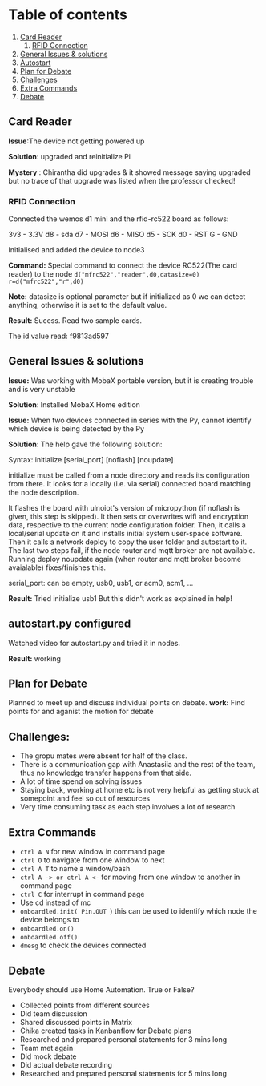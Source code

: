 # Table of contents

1. [Card Reader](#CardReader)
    1. [RFID Connection](#Card)
2. [General Issues & solutions](#issue)
3. [Autostart](#auto)
4. [Plan for Debate](#debat)
5. [Challenges](#challenge)
6. [Extra Commands](#extra)
7. [Debate](#deb)

 
## Card Reader <a name="CardReader"></a>

**Issue**:The device not getting powered up 


**Solution**: upgraded and reinitialize Pi


**Mystery** : Chirantha did upgrades & it showed message saying upgraded but no trace of that upgrade was listed when the professor checked!


### RFID Connection<a name="Card"></a>
Connected the wemos d1 mini and the rfid-rc522 board as follows:

3v3 - 3.3V
d8  - sda
d7  - MOSI
d6  - MISO
d5  - SCK
d0  - RST
G   - GND

Initialised and added the device to node3


**Command:**  Special command to connect the device RC522(The card reader) to the node
 ``` d("mfrc522","reader",d0,datasize=0) ```
``` r=d("mfrc522","r",d0) ```

**Note:** datasize is optional parameter but if initialized as 0 we can detect anything, otherwise it is set to the default value.


**Result:** Sucess. Read two sample cards.

The id value read: f9813ad597

## General Issues & solutions<a name="issue"></a>

**Issue:** Was working with MobaX portable version, but it is creating trouble and is very unstable

**Solution**: Installed MobaX Home edition


**Issue:** When two devices connected in series with the Py, cannot identify which device is being detected by the Py

**Solution**: The help gave the following solution:


Syntax: initialize [serial_port] [noflash] [noupdate]

initialize must be called from a node directory and reads its configuration from there.
It looks for a locally (i.e. via serial) connected board matching the node
description.

It flashes the board with ulnoiot's version of micropython (if noflash is given,
this step is skipped).
It then sets or overwrites wifi and encryption data, respective to the current
node configuration folder.
Then, it calls a local/serial update on it and installs initial system
user-space software.
Then it calls a network deploy to copy the user folder and autostart to it.
The last two steps fail, if the node router and mqtt broker are not available.
Running deploy noupdate again (when router and mqtt broker become avaialable)
fixes/finishes this.

serial_port: can be empty, usb0, usb1, or acm0, acm1, ...



**Result:** Tried initialize usb1 
But this didn't work as explained in help!


## autostart.py configured<a name="auto"></a>

Watched video for autostart.py and tried it in nodes.

**Result:** working 


## Plan for Debate<a name="debate"></a>
Planned to meet up and discuss individual points on debate. </b>
**work:** Find points for and aganist the motion for debate
 
 ## Challenges: <a name="challenge"></a>
 - The gropu mates were absent for half of the class. 
 - There is a communication gap with Anastasiia and the rest of the team, thus no knowledge transfer happens from that side. 
 - A lot of time spend on solving issues
 - Staying back, working at home etc is not very helpful as getting stuck at somepoint and feel so out of resources 
 - Very time consuming task as each step involves a lot of research
 
 ## Extra Commands<a name="extra"></a>
- ```ctrl A N``` for new window in command page 
- ```ctrl O``` to navigate from one window to next
- ```ctrl A T``` to name a window/bash
- ```ctrl A -> or ctrl A <-``` for moving from one window to another in command page
- ```ctrl C``` for interrupt in command page
- Use cd instead of mc
- ```onboardled.init( Pin.OUT ```) this can be used to identify which node the device belongs to
- ```onboardled.on()```
- ```onboardled.off()```
- ```dmesg``` to check the devices connected 

## Debate<a name="deb"></a>

Everybody should use Home Automation. True or False?

- Collected points from different sources
- Did team discussion
- Shared discussed points in Matrix
- Chika created tasks in Kanbanflow for Debate plans
- Researched and prepared personal statements for 3 mins long
- Team met again 
- Did mock debate
- Did actual debate recording
- Researched and prepared personal statements for 5 mins long





 
